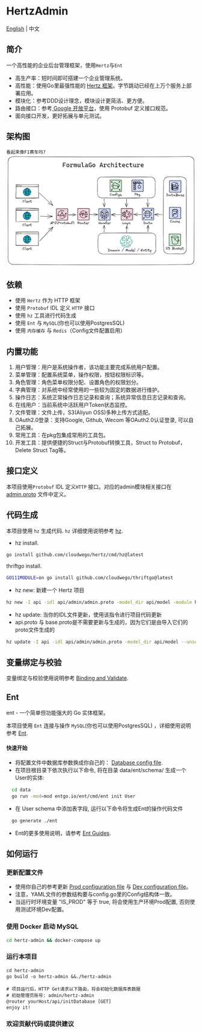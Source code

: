 # HertzAdmin
[English](README_EN.md) | 中文

## 简介
一个高性能的企业后台管理框架，使用`Hertz`与`Ent`
- 高生产率：短时间即可搭建一个企业管理系统。
- 高性能：使用Go里最强性能的 [Hertz 框架](https://github.com/cloudwego/hertz)。字节跳动已经在上万个服务上部署应用。
- 模块化：参考DDD设计理念，模块设计更简洁、更方便。
- 路由接口：参考[ Google 开放平台](https://github.com/googleapis/googleapis)，使用 Protobuf 定义接口规范。
- 面向接口开发，更好拓展与单元测试。

## 架构图
`看起来像F1赛车吗?`
![Go Backend Clean Architecture](./hertz-admin.png)

## 依赖
- 使用 `Hertz` 作为 HTTP 框架
- 使用 `Protobuf` IDL 定义 `HTTP` 接口
- 使用 `hz` 工具进行代码生成
- 使用 `Ent` 与 `MySQL`(你也可以使用PostgresSQL)
- 使用 `内存缓存` 与 `Redis`（Config文件配置启用）

## 内置功能
1. 用户管理：用户是系统操作者，该功能主要完成系统用户配置。
2. 菜单管理：配置系统菜单，操作权限，按钮权限标识等。
3. 角色管理：角色菜单权限分配、设置角色的权限划分。
4. 字典管理：对系统中经常使用的一些较为固定的数据进行维护。
5. 操作日志：系统正常操作日志记录和查询；系统异常信息日志记录和查询。
6. 在线用户：当前系统中活跃用户Token状态监控。
7. 文件管理：文件上传，S3(Aliyun OSS)多种上传方式适配。
8. OAuth2.0登录：支持Google, Github, Wecom 等OAuth2.0认证登录, 可以自己拓展。
9. 常用工具：在pkg包集成常用的工具包。
10. 开发工具：提供便捷的Struct与Protobuf转换工具，Struct to Protobuf，Delete Struct Tag等。

## 接口定义
本项目使用`Protobuf` IDL 定义`HTTP` 接口。对应的admin模块相关接口在 [admin.proto](api/admin/admin.proto) 文件中定义。

## 代码生成

本项目使用 `hz` 生成代码. `hz` 详细使用说明参考 [hz](https://www.cloudwego.io/docs/hertz/tutorials/toolkit/toolkit/).
- hz install.
```bash
go install github.com/cloudwego/hertz/cmd/hz@latest
```
thriftgo install.
```bash
GO111MODULE=on go install github.com/cloudwego/thriftgo@latest
```
- hz new: 新建一个 Hertz 项目
```bash
hz new -I api -idl api/admin/admin.proto -model_dir api/model -module hertz-admin --unset_omitempty
```
- hz update: 当你的IDL文件更新，使用该指令进行项目代码更新
- api.proto 与 base.proto是不需要更新与生成的，因为它们是由导入它们的proto文件生成的
```bash
hz update -I api -idl api/admin/admin.proto -model_dir api/model --unset_omitempty
```

## 变量绑定与校验

变量绑定与校验使用说明参考 [Binding and Validate](https://www.cloudwego.io/docs/hertz/tutorials/basic-feature/binding-and-validate/).

## Ent

ent - 一个简单但功能强大的 Go 实体框架。

本项目使用 `Ent` 连接与操作 `MySQL`(你也可以使用PostgresSQL) ，详细使用说明参考 [Ent](https://github.com/ent/ent).

#### 快速开始

- 将配置文件中数据库参数换成你自己的： [Database config file](configs/config.yaml).
- 在项目根目录下依次执行以下命令, 将在目录 data/ent/schema/ 生成一个User的实体:
```bash
  cd data
  go run -mod=mod entgo.io/ent/cmd/ent init User
  ```
- 在 User schema 中添加表字段, 运行以下命令将生成Ent的操作代码文件
```bash
  go generate ./ent
  ```
- Ent的更多使用说明，请参考 [Ent Guides](https://entgo.io/).

## 如何运行

### 更新配置文件
- 使用你自己的参考更新 [Prod configuration file](configs/config.yaml) 与 [Dev configuration file](configs/config_dev.yaml)。
- 注意，YAML文件的参数结构要与config.go里的Config结构体一致。
- 当运行时环境变量 "IS_PROD" 等于 true, 将会使用生产环境Prod配置, 否则使用测试环境Dev配置。

### 使用 Docker 启动 MySQL
```bash
cd hertz-admin && docker-compose up
```

### 运行本项目
```
cd hertz-admin
go build -o hertz-admin &&./hertz-admin

# 项目运行后，HTTP Get请求以下路由，将会初始化数据库表数据
# 初始管理员账号: admin/hertz-admin
@router yourHost/api/initDatabase [GET]
enjoy it!
```

### 欢迎贡献代码或提供建议
